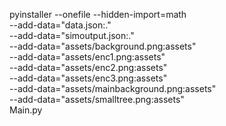 pyinstaller --onefile --hidden-import=math \
--add-data="data.json:." \
--add-data="simoutput.json:." \
--add-data="assets/background.png:assets" \
--add-data="assets/enc1.png:assets" \
--add-data="assets/enc2.png:assets" \
--add-data="assets/enc3.png:assets" \
--add-data="assets/mainbackground.png:assets" \
--add-data="assets/smalltree.png:assets" \
Main.py
